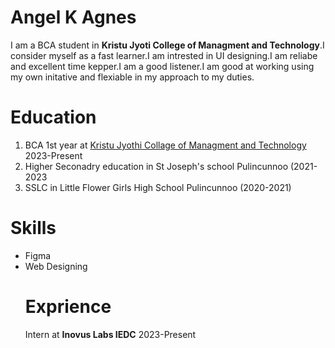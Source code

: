 # Angel K Agnes
I am a BCA student in **Kristu Jyoti College of Managment and Technology**.I consider myself as a fast learner.I am intrested in UI designing.I am reliabe and excellent time kepper.I am a good listener.I am good at working using my own initative and flexiable in my approach to my duties.
# Education
  1. BCA 1st year at [Kristu Jyothi Collage of Managment and Technology](https://kjcmt.ac.in/) 2023-Present
  2. Higher Seconadry education  in St Joseph's school Pulincunnoo (2021-2023
  3. SSLC in Little Flower Girls High School Pulincunnoo (2020-2021) 
# Skills
- Figma
- Web Designing
  # Exprience
  Intern at **Inovus Labs IEDC** 2023-Present
 

